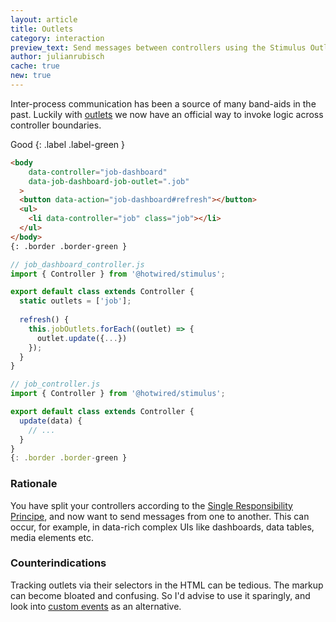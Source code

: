 ```yaml
---
layout: article
title: Outlets
category: interaction
preview_text: Send messages between controllers using the Stimulus Outlets API
author: julianrubisch
cache: true
new: true
---
```


Inter-process communication has been a source of many band-aids in the past. Luckily with [outlets](https://stimulus.hotwired.dev/reference/outlets) we now have an official way to invoke logic across controller boundaries.

Good
{: .label .label-green }

```html
<body
    data-controller="job-dashboard"
    data-job-dashboard-job-outlet=".job"
  >
  <button data-action="job-dashboard#refresh"></button>
  <ul>
    <li data-controller="job" class="job"></li>
  </ul>
</body>
{: .border .border-green }
```

```js
// job_dashboard_controller.js
import { Controller } from '@hotwired/stimulus';

export default class extends Controller {
  static outlets = ['job'];
  
  refresh() {
    this.jobOutlets.forEach((outlet) => {
      outlet.update({...})
    });
  }
}

// job_controller.js
import { Controller } from '@hotwired/stimulus';

export default class extends Controller {
  update(data) {
    // ...
  }
}
{: .border .border-green }
```

### Rationale
You have split your controllers according to the [Single Responsibility Principe](../solid/single-responsibility), and now want to send messages from one to another. This can occur, for example, in data-rich complex UIs like dashboards, data tables, media elements etc.

### Counterindications
Tracking outlets via their selectors in the HTML can be tedious. The markup can become bloated and confusing. So I'd advise to use it sparingly, and look into [custom events](https://stimulus.hotwired.dev/reference/controllers#cross-controller-coordination-with-events) as an alternative.

